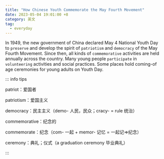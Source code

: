 ```yaml
---
title: "How Chinese Youth Commemorate the May Fourth Movement"
date: 2023-05-04 19:01:00 +8
category: 英文
tag:
  - everyday
---
```


In 1949, the new government of China declared May 4 National Youth Day to `preserve` and develop the spirit of `patriotism` and `democracy` of the May Fourth Movement. Since then, all kinds of `commemorative` activities are held annually across the country. Many young people `participate` in `volunteering` activities and social practices. Some places hold coming-of age ceremonies for young adults on Youth Day.

::: info tips

patriot：爱国者

patriotism：爱国主义

democracy：民主主义（demo- 人民，民众；cracy- = rule 统治）

commemorative：纪念的

commemorate：纪念（com- 一起 + memor- 记忆 = 一起记=>纪念）

ceremony：典礼；仪式（a graduation ceremony 毕业典礼）

:::
